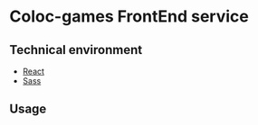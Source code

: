 # Coloc-games FrontEnd service

## Technical environment
- [React](https://fr.react.dev/)
- [Sass](https://sass-lang.com/)

## Usage
<!-- TO DO -->
